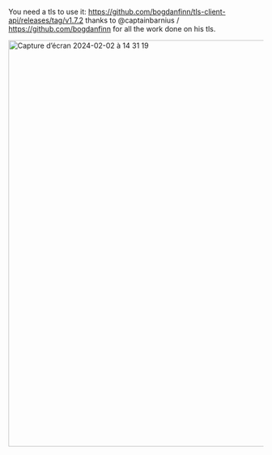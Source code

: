 You need a tls to use it: https://github.com/bogdanfinn/tls-client-api/releases/tag/v1.7.2 thanks to @captainbarnius / https://github.com/bogdanfinn for all the work done on his tls. 

<img width="803" alt="Capture d’écran 2024-02-02 à 14 31 19" src="https://github.com/Alzareim2/wtn-consign/assets/104024860/8e84945c-3f7b-46d9-9a1d-246d4c973846">
